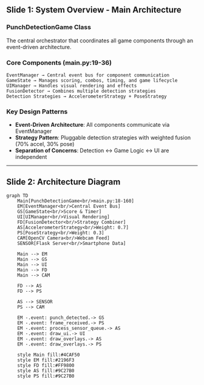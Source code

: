 ## Slide 1: System Overview - Main Architecture

### **PunchDetectionGame Class**

The central orchestrator that coordinates all game components through an event-driven architecture.

### **Core Components** (main.py:19-36)

```
EventManager → Central event bus for component communication
GameState → Manages scoring, combos, timing, and game lifecycle
UIManager → Handles visual rendering and effects
FusionDetector → Combines multiple detection strategies
Detection Strategies → AccelerometerStrategy + PoseStrategy
```

### **Key Design Patterns**

- **Event-Driven Architecture**: All components communicate via EventManager
- **Strategy Pattern**: Pluggable detection strategies with weighted fusion (70% accel, 30% pose)
- **Separation of Concerns**: Detection ↔ Game Logic ↔ UI are independent

---

## Slide 2: Architecture Diagram

```mermaid
graph TD
    Main[PunchDetectionGame<br/>main.py:18-160]
    EM[EventManager<br/>Central Event Bus]
    GS[GameState<br/>Score & Timer]
    UI[UIManager<br/>Visual Rendering]
    FD[FusionDetector<br/>Strategy Combiner]
    AS[AccelerometerStrategy<br/>Weight: 0.7]
    PS[PoseStrategy<br/>Weight: 0.3]
    CAM[OpenCV Camera<br/>Webcam Feed]
    SENSOR[Flask Server<br/>Smartphone Data]

    Main --> EM
    Main --> GS
    Main --> UI
    Main --> FD
    Main --> CAM

    FD --> AS
    FD --> PS

    AS --> SENSOR
    PS --> CAM

    EM -.event: punch_detected.-> GS
    EM -.event: frame_received.-> PS
    EM -.event: process_sensor_queue.-> AS
    EM -.event: draw_ui.-> UI
    EM -.event: draw_overlays.-> AS
    EM -.event: draw_overlays.-> PS

    style Main fill:#4CAF50
    style EM fill:#2196F3
    style FD fill:#FF9800
    style AS fill:#9C27B0
    style PS fill:#9C27B0
```
